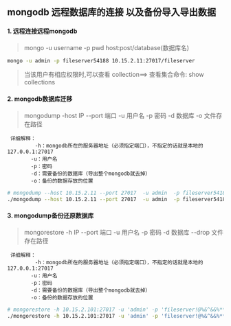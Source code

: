 ## mongodb 远程数据库的连接 以及备份导入导出数据
#### 1. 远程连接远程mongodb
  > mongo -u username -p pwd host:post/database(数据库名)
  ```bash
 mongo -u admin -p fileserver54188 10.15.2.11:27017/fileserver
 ```
 > 当该用户有相应权限时,可以查看 collection==> 查看集合命令: show collections
 
#### 2. mongodb数据库迁移
  > mongodump -host IP --port 端口 -u 用户名 -p 密码 -d 数据库 -o 文件存在路径
   ```text
    详细解释：
            -h：mongodb所在的服务器地址（必须指定端口），不指定的话就是本地的127.0.0.1:27017
    　　　　-u：用户名
    　　　　-p：密码
    　　　　-d：需要备份的数据库（导出整个mongodb就去掉）
    　　　　-o：备份的数据存放的位置
   ```
  ```bash
  # mongodump --host 10.15.2.11 --port 27017  -u admin  -p fileserver54188 -d fileserver -o /web_server/file/mongodb_repos/backup_data
  ./mongodump --host 10.15.2.11 --port 27017  -u admin  -p fileserver54188 -d fileserver -o /web_server/file/mongodb_repos/backup_data
 ```
#### 3. mongodump备份还原数据库
  > mongorestore -h IP --port 端口 -u 用户名 -p 密码 -d 数据库 --drop 文件存在路径
   ```text
    详细解释：
            -h：mongodb所在的服务器地址（必须指定端口），不指定的话就是本地的127.0.0.1:27017
    　　　　-u：用户名
    　　　　-p：密码
    　　　　-d：需要备份的数据库（导出整个mongodb就去掉）
    　　　　-o：备份的数据存放的位置
   ```
  ```bash
  # mongorestore -h 10.15.2.101:27017 -u 'admin' -p 'fileserver!@%&^&&%**' -d fileserver --drop /web_server/file/mongodb_repos/backup_data/fileserver
  ./mongorestore -h 10.15.2.101:27017 -u 'admin' -p 'fileserver!@%&^&&%**' -d fileserver --drop /web_server/file/mongodb_repos/backup_data/fileserver
 ```